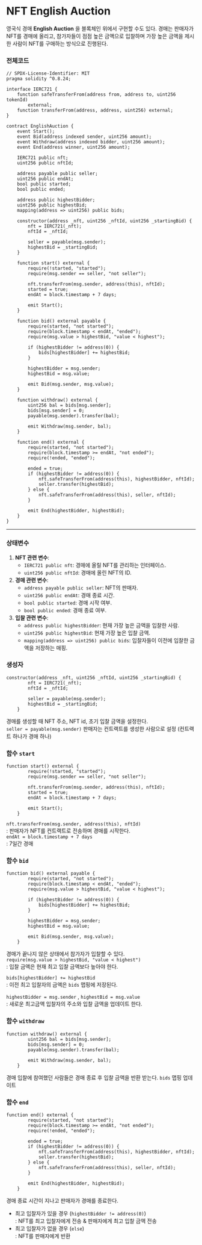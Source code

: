 # NFT English Auction

영국식 경매 **English Auction** 을 블록체인 위에서 구현할 수도 있다. 경매는 판매자가 NFT를 경매에 올리고, 참가자들이 점점 높은 금액으로 입찰하며 가장 높은 금액을 제시한 사람이 NFT를 구매하는 방식으로 진행된다. 

### 전체코드
```solidity
// SPDX-License-Identifier: MIT
pragma solidity ^0.8.24;

interface IERC721 {
    function safeTransferFrom(address from, address to, uint256 tokenId)
        external;
    function transferFrom(address, address, uint256) external;
}

contract EnglishAuction {
    event Start();
    event Bid(address indexed sender, uint256 amount);
    event Withdraw(address indexed bidder, uint256 amount);
    event End(address winner, uint256 amount);

    IERC721 public nft;
    uint256 public nftId;

    address payable public seller;
    uint256 public endAt;
    bool public started;
    bool public ended;

    address public highestBidder;
    uint256 public highestBid;
    mapping(address => uint256) public bids;

    constructor(address _nft, uint256 _nftId, uint256 _startingBid) {
        nft = IERC721(_nft);
        nftId = _nftId;

        seller = payable(msg.sender);
        highestBid = _startingBid;
    }

    function start() external {
        require(!started, "started");
        require(msg.sender == seller, "not seller");

        nft.transferFrom(msg.sender, address(this), nftId);
        started = true;
        endAt = block.timestamp + 7 days;

        emit Start();
    }

    function bid() external payable {
        require(started, "not started");
        require(block.timestamp < endAt, "ended");
        require(msg.value > highestBid, "value < highest");

        if (highestBidder != address(0)) {
            bids[highestBidder] += highestBid;
        }

        highestBidder = msg.sender;
        highestBid = msg.value;

        emit Bid(msg.sender, msg.value);
    }

    function withdraw() external {
        uint256 bal = bids[msg.sender];
        bids[msg.sender] = 0;
        payable(msg.sender).transfer(bal);

        emit Withdraw(msg.sender, bal);
    }

    function end() external {
        require(started, "not started");
        require(block.timestamp >= endAt, "not ended");
        require(!ended, "ended");

        ended = true;
        if (highestBidder != address(0)) {
            nft.safeTransferFrom(address(this), highestBidder, nftId);
            seller.transfer(highestBid);
        } else {
            nft.safeTransferFrom(address(this), seller, nftId);
        }

        emit End(highestBidder, highestBid);
    }
}
```
---

### 상태변수
1. **NFT 관련 변수**:
    - `IERC721 public nft`: 경매에 올릴 NFT를 관리하는 인터페이스.
    - `uint256 public nftId`: 경매에 올린 NFT의 ID.
2. **경매 관련 변수**:
    - `address payable public seller`: NFT의 판매자.
    - `uint256 public endAt`: 경매 종료 시간.
    - `bool public started`: 경매 시작 여부.
    - `bool public ended`: 경매 종료 여부.
3. **입찰 관련 변수**:
    - `address public highestBidder`: 현재 가장 높은 금액을 입찰한 사람.
    - `uint256 public highestBid`: 현재 가장 높은 입찰 금액.
    - `mapping(address => uint256) public bids`: 입찰자들이 이전에 입찰한 금액을 저장하는 매핑.

### 생성자
```solidity
constructor(address _nft, uint256 _nftId, uint256 _startingBid) {
        nft = IERC721(_nft);
        nftId = _nftId;

        seller = payable(msg.sender);
        highestBid = _startingBid;
    }
```
경매를 생성할 때 NFT 주소, NFT id, 초기 입찰 금액을 설정한다.  
`seller = payable(msg.sender)` 판매자는 컨트랙트를 생성한 사람으로 설정 (컨트랙트 하나가 경매 하나)

### 함수 `start`
```solidity
function start() external {
        require(!started, "started");
        require(msg.sender == seller, "not seller");

        nft.transferFrom(msg.sender, address(this), nftId);
        started = true;
        endAt = block.timestamp + 7 days;

        emit Start();
    }
```
`nft.transferFrom(msg.sender, address(this), nftId)`  
: 판매자가 NFT를 컨트랙트로 전송하며 경매를 시작한다.   
`endAt = block.timestamp + 7 days`  
: 7일간 경매

### 함수 `bid` 
```solidity
function bid() external payable {
        require(started, "not started");
        require(block.timestamp < endAt, "ended");
        require(msg.value > highestBid, "value < highest");

        if (highestBidder != address(0)) {
            bids[highestBidder] += highestBid;
        }

        highestBidder = msg.sender;
        highestBid = msg.value;

        emit Bid(msg.sender, msg.value);
    }
```
경매가 끝나지 않은 상태에서 참가자가 입찰할 수 있다.  
`require(msg.value > highestBid, "value < highest")`  
: 입찰 금액은 현재 최고 입찰 금액보다 높아야 한다. 

`bids[highestBidder] += highestBid`  
: 이전 최고 입찰자의 금액은 `bids` 맵핑에 저장된다.

`highestBidder = msg.sender` , `highestBid = msg.value`  
: 새로운 최고금액 입찰자의 주소와 입찰 금액을 업데이트 한다. 

### 함수 `withdraw` 
```solidity
function withdraw() external {
        uint256 bal = bids[msg.sender];
        bids[msg.sender] = 0;
        payable(msg.sender).transfer(bal);

        emit Withdraw(msg.sender, bal);
    }
```
경매 입찰에 참여했던 사람들은 경매 종료 후 입찰 금액을 반환 받는다. 
`bids` 맵핑 업데이트 

### 함수 `end`
```solidity
function end() external {
        require(started, "not started");
        require(block.timestamp >= endAt, "not ended");
        require(!ended, "ended");

        ended = true;
        if (highestBidder != address(0)) {
            nft.safeTransferFrom(address(this), highestBidder, nftId);
            seller.transfer(highestBid);
        } else {
            nft.safeTransferFrom(address(this), seller, nftId);
        }

        emit End(highestBidder, highestBid);
    }
```
경매 종료 시간이 지나고 판매자가 경매를 종료한다.  
- 최고 입찰자가 있을 경우 (`highestBidder != address(0)`)  
: NFT를 최고 입찰자에게 전송 & 판매자에게 최고 입찰 금액 전송
- 최고 입찰자가 없을 경우 (`else`)  
: NFT를 판매자에게 반환